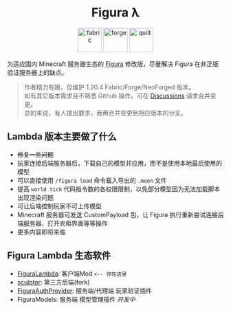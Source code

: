 <h1 align="center"> Figura λ </h1>
<p align="center">
  <img alt="fabric" height="56" src="https://cdn.jsdelivr.net/npm/@intergrav/devins-badges@3/assets/cozy/supported/fabric_vector.svg">
  <img alt="forge" height="56" src="https://cdn.jsdelivr.net/npm/@intergrav/devins-badges@3/assets/cozy/supported/forge_vector.svg">
  <img alt="quilt" height="56" src="https://cdn.jsdelivr.net/npm/@intergrav/devins-badges@3/assets/cozy/supported/quilt_vector.svg">
</p>

为适应国内 Minecraft 服务器生态的 [Figura](https://github.com/FiguraMC/Figura) 修改版，尽量解决 Figura 在非正版验证服务器上的缺点。

> 作者精力有限，仅维护 1.20.4 Fabric/Forge/NeoForged 版本。  
> 如有其它版本需求且不熟悉 Github 操作，可在 [Discussions](https://github.com/MrXiaoM/FiguraLambda/discussions) 请求合并变更。  
> 总的来说，有人提出要求，我再合并变更到相应版本的分支。

## Lambda 版本主要做了什么

+ ~~修复一些问题~~
+ 玩家连接后端服务器后，下载自己的模型并应用，而不是使用本地最后使用的模型
+ 可以直接使用 `/figura load` 命令载入导出的 `.moon` 文件
+ 提高 `world tick` 代码指令数的各权限限制，以免部分模型因为无法加载脚本出现渲染问题
+ 可让后端控制玩家不可上传模型
+ Minecraft 服务器可发送 CustomPayload 包，让 Figura 执行重新尝试连接后端服务器、打开衣柜界面等等操作
+ 更多内容即将来临

## Figura Lambda 生态软件

+ [FiguraLambda](https://github.com/MrXiaoM/FiguraLambda): 客户端Mod `<-- 你在这里`
+ [sculptor](https://github.com/MrXiaoM/sculptor): 第三方后端(fork)
+ [FiguraAuthProvider](https://github.com/MrXiaoM/FiguraAuthProvider): 服务端/代理端 玩家验证插件
+ FiguraModels: 服务端 模型管理插件 *开发中*
